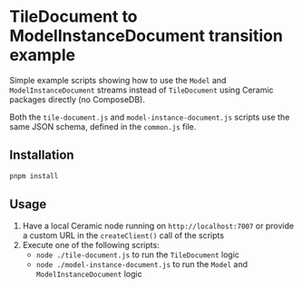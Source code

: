 # TileDocument to ModelInstanceDocument transition example

Simple example scripts showing how to use the `Model` and `ModelInstanceDocument` streams instead of `TileDocument` using Ceramic packages directly (no ComposeDB).

Both the `tile-document.js` and `model-instance-document.js` scripts use the same JSON schema, defined in the `common.js` file.

## Installation

```sh
pnpm install
```

## Usage

1. Have a local Ceramic node running on `http://localhost:7007` or provide a custom URL in the `createClient()` call of the scripts
1. Execute one of the following scripts:
   - `node ./tile-document.js` to run the `TileDocument` logic
   - `node ./model-instance-document.js` to run the `Model` and `ModelInstanceDocument` logic
